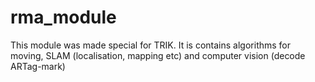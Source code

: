 # rma_module
This module was made special for TRIK. It is contains algorithms for moving, SLAM (localisation, mapping etc) and computer vision (decode ARTag-mark)
